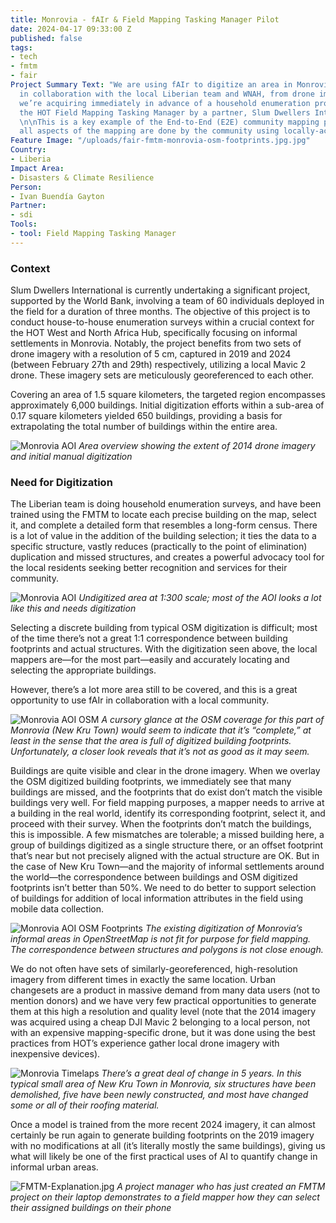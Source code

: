 ```yaml
---
title: Monrovia - fAIr & Field Mapping Tasking Manager Pilot
date: 2024-04-17 09:33:00 Z
published: false
tags:
- tech
- fmtm
- fair
Project Summary Text: "We are using fAIr to digitize an area in Monrovia, Liberia
  in collaboration with the local Liberian team and WNAH, from drone imagery that
  we’re acquiring immediately in advance of a household enumeration project using
  the HOT Field Mapping Tasking Manager by a partner, Slum Dwellers International.
  \n\nThis is a key example of the End-to-End (E2E) community mapping process in which
  all aspects of the mapping are done by the community using locally-accessible tools."
Feature Image: "/uploads/fair-fmtm-monrovia-osm-footprints.jpg.jpg"
Country:
- Liberia
Impact Area:
- Disasters & Climate Resilience
Person:
- Ivan Buendía Gayton
Partner:
- sdi
Tools:
- tool: Field Mapping Tasking Manager
---
```


<h3>Context</h3>

Slum Dwellers International is currently undertaking a significant project, supported by the World Bank, involving a team of 60 individuals deployed in the field for a duration of three months. The objective of this project is to conduct house-to-house enumeration surveys within a crucial context for the HOT West and North Africa Hub, specifically focusing on informal settlements in Monrovia. Notably, the project benefits from two sets of drone imagery with a resolution of 5 cm, captured in 2019 and 2024 (between February 27th and 29th) respectively, utilizing a local Mavic 2 drone. These imagery sets are meticulously georeferenced to each other.

Covering an area of 1.5 square kilometers, the targeted region encompasses approximately 6,000 buildings. Initial digitization efforts within a sub-area of 0.17 square kilometers yielded 650 buildings, providing a basis for extrapolating the total number of buildings within the entire area.

![Monrovia AOI](/uploads/fair-fmtm-monrovia-aoi.jpg)
*Area overview showing the extent of 2014 drone imagery and initial manual digitization*

<h3>Need for Digitization</h3>

The Liberian team is doing household enumeration surveys, and have been trained using the FMTM to locate each precise building on the map, select it, and complete a detailed form that resembles a long-form census. There is a lot of value in the addition of the building selection; it ties the data to a specific structure, vastly reduces (practically to the point of elimination) duplication and missed structures, and creates a powerful advocacy tool for the local residents seeking better recognition and services for their community. 

![Monrovia AOI](/uploads/fair-fmtm-monrovia-aoi-zoom.jpg.jpg)
*Undigitized area at 1:300 scale; most of the AOI looks a lot like this and needs digitization*

Selecting a discrete building from typical OSM digitization is difficult; most of the time there’s not a great 1:1 correspondence between building footprints and actual structures. With the digitization seen above, the local mappers are—for the most part—easily and accurately locating and selecting the appropriate buildings.

However, there’s a lot more area still to be covered, and this is a great opportunity to use fAIr in collaboration with a local community.

![Monrovia AOI OSM](/uploads/fair-fmtm-monrovia-basemap.jpg.jpg)
*A cursory glance at the OSM coverage for this part of Monrovia (New Kru Town) would seem to indicate that it’s “complete,” at least in the sense that the area is full of digitized building footprints. Unfortunately, a closer look reveals that it’s not as good as it may seem.*

Buildings are quite visible and clear in the drone imagery. When we overlay the OSM digitized building footprints, we immediately see that many buildings are missed, and the footprints that do exist don’t match the visible buildings very well. For field mapping purposes, a mapper needs to arrive at a building in the real world, identify its corresponding footprint, select it, and proceed with their survey. When the footprints don’t match the buildings, this is impossible. A few mismatches are tolerable; a missed building here, a group of buildings digitized as a single structure there, or an offset footprint that’s near but not precisely aligned with the actual structure are OK. But in the case of New Kru Town―and the majority of informal settlements around the world—the correspondence between buildings and OSM digitized footprints isn’t better than 50%. We need to do better to support selection of buildings for addition of local information attributes in the field using mobile data collection. 

![Monrovia AOI OSM Footprints](/uploads/fair-fmtm-monrovia-osm-footprints.jpg.jpg)
*The existing digitization of Monrovia’s informal areas in OpenStreetMap is not fit for purpose for field mapping. The correspondence between structures and polygons is not close enough.*


We do not often have sets of similarly-georeferenced, high-resolution imagery from different times in exactly the same location. Urban changesets are a product in massive demand from many data users (not to mention donors) and we have very few practical opportunities to generate them at this high a resolution and quality level (note that the 2014 imagery was acquired using a cheap DJI Mavic 2 belonging to a local person, not with an expensive mapping-specific drone, but it was done using the best practices from HOT’s experience gather local drone imagery with inexpensive devices). 

![Monrovia Timelaps](/uploads/fair-fmtm-monrovia-timelaps.gif)
*There’s a great deal of change in 5 years. In this typical small area of New Kru Town in Monrovia, six structures have been demolished, five have been newly constructed, and most have changed some or all of their roofing material.*

Once a model is trained from the more recent 2024 imagery, it can almost certainly be run again to generate building footprints on the 2019 imagery with no modifications at all (it’s literally mostly the same buildings), giving us what will likely be one of the first practical uses of AI to quantify change in informal urban areas. 


![FMTM-Explanation.jpg](https://cdn.hotosm.org/website/FMTM-Explanation.jpg)
*A project manager who has just created an FMTM project on their laptop demonstrates to a field mapper how they can select their assigned buildings on their phone*
